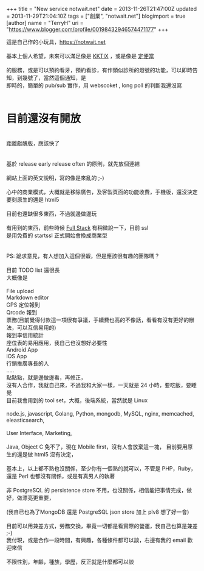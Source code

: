 +++
title = "New service notwait.net"
date = 2013-11-26T21:47:00Z
updated = 2013-11-29T21:04:10Z
tags = ["創業", "notwait.net"]
blogimport = true 
[author]
	name = "TerryH"
	uri = "https://www.blogger.com/profile/00198432946574471177"
+++

這是自己作的小玩具，<a href="https://notwait.net">https://notwait.net</a><br /><br />基本上個人希望，未來可以滿足像是 <a href="https://kktix.com/">KKTIX</a> ，或是像是 <a href="http://dinbendon.net/do/login">定便當</a><br /><br />的服務，或是可以預約看牙，預約看診，有作類似診所的燈號的功能，可以即時告知，到幾號了，當然這個通知，是<br />即時的，簡單的 pub/sub 實作，用 webscoket , long poll 的判斷我還沒寫<br /><br /><h1>目前還沒有開放</h1><br />距離獻醜版，應該快了<br /><br /><br />基於 release early release often 的原則，就先放個連結<br /><br />網站上面的英文說明，寫的像是來亂的 ;-)<br /><br />心中的商業模式，大概就是移除廣告，及客製頁面的功能收費，手機版，還沒決定要刻原生的還是 html5<br /><br />目前也還缺很多東西，不過就邊做邊玩<br /><br />有用到的東西，前些時候 <a href="/2013/08/full-stack.html">Full Stack</a> 有稍微說一下，目前 ssl <br />是用免費的 startssl 正式開始會換成商業型<br /><br /><br />PS: 跪求意見，有人想加入這個很蝦，但是應該很有趣的團隊嗎？<br /><br />目前 TODO list 還很長<br />大概像是<br /><br />File upload<br />Markdown editor<br />GPS 定位報到<br />Qrcode 報到<br />票務(目前覺得付款這一項很有爭議，手續費也高的不像話，看看有沒有更好的辦法，可以互信易用的)<br />報到率信用統計<br />座位表的易用應用，我自己也沒想好必要性<br />Android App<br />iOS App<br />行銷推廣專長的人<br />.....<br />點點點，就是邊做邊看，再修正，<br />沒有人合作，我就自己來，不過我和大家一樣，一天就是 24 小時，要吃飯，要睡覺<br />目前我會用到的 tool set，大概，後端系統，當然就是 Linux<br /><br />node.js, javascript, Golang, Python, mongodb, MySQL, nginx, memcached, eleasticsearch, <br /><br />User Interface, Marketing, <br /><br />Java, Object C 免不了，現在 Mobile first，沒有人會放棄這一塊， 目前要用原生的還是做 html5 沒有決定，<br /><br />基本上，以上都不熟也沒關係，至少你有一個熟的就可以，不管是 PHP，Ruby，還是 Perl 也都沒有關係，或是有真男人的執著<br /><br />非 PostgreSQL 的 persistence store 不用，也沒關係，相信能把事情完成，做好，做漂亮更重要，<br /><br />(我自已也為了MongoDB 還是 PostgreSQL json store 加上 plv8 想了好一會)<br /><br />目前可以用兼差方式，勞務交換，畢竟一切都是看實際的營運，我自己也算是兼差 ;-)<br />我付現，或是合作一段時間，有興趣，各種條件都可以談，右邊有我的 email 歡迎來信<br /><br />不限性別，年齡，種族，學歷，反正就是什麼都可以談
